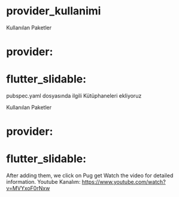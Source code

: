 # provider_kullanimi

Kullanılan Paketler
# provider:
# flutter_slidable:

pubspec.yaml dosyasında ilgili Kütüphaneleri ekliyoruz

Kullanılan Paketler
# provider:
# flutter_slidable:

After adding them, we click on Pug get
Watch the video for detailed information.
Youtube Kanalım: https://www.youtube.com/watch?v=MVYxoF0rNxw

